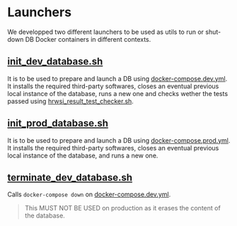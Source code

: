 # Launchers

We developped two different launchers to be used as utils to run or shut-down DB Docker containers in different contexts.

## [init_dev_database.sh](init_dev_database.sh)

It is to be used to prepare and launch a DB using [docker-compose.dev.yml](../docker_compose_yml/docker-compose.dev.yml). It installs the required third-party softwares, closes an eventual previous local instance of the database, runs a new one and checks wether the tests passed using [hrwsi_result_test_checker.sh](../test_utils/hrwsi_result_test_checker.sh).

## [init_prod_database.sh](init_prod_database.sh)

It is to be used to prepare and launch a DB using [docker-compose.prod.yml](../docker_compose_yml/docker-compose.prod.yml). It installs the required third-party softwares, closes an eventual previous local instance of the database, and runs a new one.

## [terminate_dev_database.sh](terminate_dev_database.sh)

Calls `docker-compose down` on [docker-compose.dev.yml](../docker_compose_yml/docker-compose.dev.yml).
> This MUST NOT BE USED on production as it erases the content of the database.